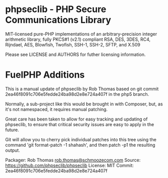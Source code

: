 # phpseclib - PHP Secure Communications Library

MIT-licensed pure-PHP implementations of an arbitrary-precision integer
arithmetic library, fully PKCS#1 (v2.1) compliant RSA, DES, 3DES, RC4, Rijndael,
AES, Blowfish, Twofish, SSH-1, SSH-2, SFTP, and X.509

Please see LICENSE and AUTHORS for futher licensing information.

# FuelPHP Additions
This is a manual update of phpseclib by Rob Thomas based on git commit 
2ea46f8091c706e5fedde24ba98d2e8e724a407f in the php5 branch.

Normally, a sub-project like this would be brought in with Composer, but, as it's
not namespaced, it requires manual patching.

Great care has been taken to allow for easy tracking and updating of phpseclib,
to ensure that critical security issues are easy to apply in the future.  

Git will allow you to cherry pick individual patches into this tree using the
command 'git format-patch -1 shahash', and then patch -p1 the resulting output.

Packager: Rob Thomas <rob.thomas@schmoozecom.com>
Source: https://github.com/phpseclib/phpseclib
License: MIT
Commit: 2ea46f8091c706e5fedde24ba98d2e8e724a407f
